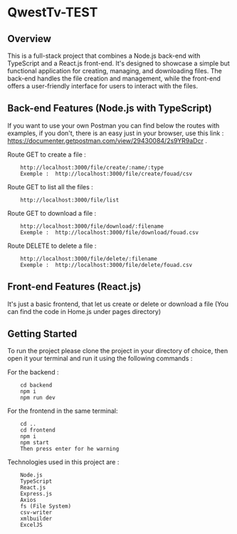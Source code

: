 # QwestTv-TEST
## Overview

This is a full-stack project that combines a Node.js back-end with TypeScript and a React.js front-end. It's designed to showcase a simple but functional application for creating, managing, and downloading files. The back-end handles the file creation and management, while the front-end offers a user-friendly interface for users to interact with the files.

## Back-end Features (Node.js with TypeScript)

If you want to use your own Postman you can find below the routes with examples, if you don't, there is an easy just in your browser, use this link : https://documenter.getpostman.com/view/29430084/2s9YR9aDcr .

Route GET to create a file :

        http://localhost:3000/file/create/:name/:type
        Exemple :  http://localhost:3000/file/create/fouad/csv

Route GET to list all the files :

        http://localhost:3000/file/list

Route GET to download a file :

        http://localhost:3000/file/download/:filename
        Exemple :  http://localhost:3000/file/download/fouad.csv

Route DELETE to delete a file :

        http://localhost:3000/file/delete/:filename
        Exemple :  http://localhost:3000/file/delete/fouad.csv

## Front-end Features (React.js)

It's just a basic frontend, that let us create or delete or download a file (You can find the code in Home.js under pages directory)

## Getting Started

To run the project please clone the project in your directory of choice, then open it your terminal and run it using the following commands :

For the backend :

        cd backend
        npm i
        npm run dev
    
For the frontend in the same terminal: 

        cd .. 
        cd frontend
        npm i
        npm start
        Then press enter for he warning

Technologies used in this project are : 

        Node.js
        TypeScript
        React.js
        Express.js
        Axios
        fs (File System)
        csv-writer
        xmlbuilder
        ExcelJS


